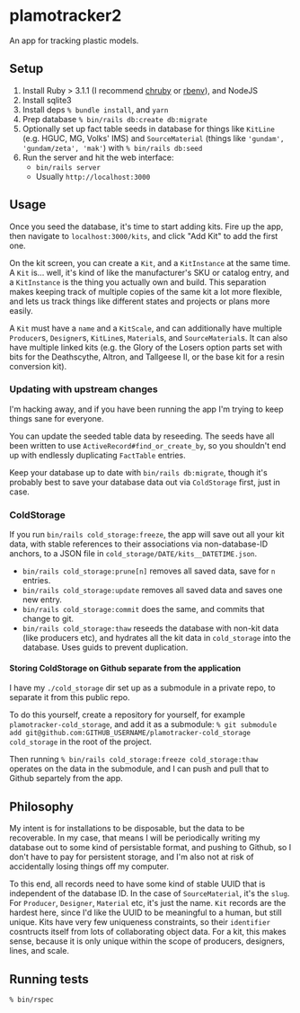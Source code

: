 # plamotracker2

An app for tracking plastic models.

## Setup

1. Install Ruby > 3.1.1 (I recommend [chruby](https://github.com/postmodern/chruby) or [rbenv](https://github.com/rbenv/rbenv)), and NodeJS
2. Install sqlite3
3. Install deps `% bundle install`, and `yarn`
4. Prep database `% bin/rails db:create db:migrate`
5. Optionally set up fact table seeds in database for things like `KitLine` (e.g. HGUC, MG, Volks' IMS) and
   `SourceMaterial` (things like `'gundam', 'gundam/zeta', 'mak'`) with `% bin/rails db:seed`
6. Run the server and hit the web interface:
    - `bin/rails server`
    - Usually `http://localhost:3000`

## Usage

Once you seed the database, it's time to start adding kits. Fire up the app, then navigate to `localhost:3000/kits`, and
click "Add Kit" to add the first one.

On the kit screen, you can create a `Kit`, and a `KitInstance` at the same time. A `Kit` is... well, it's kind of like
the manufacturer's SKU or catalog entry, and a `KitInstance` is the thing you actually own and build. This separation
makes keeping track of multiple copies of the same kit a lot more flexible, and lets us track things like different
states and projects or plans more easily.

A `Kit` must have a `name` and a `KitScale`, and can additionally have multiple `Producer`s, `Designer`s, `KitLine`s,
`Material`s, and `SourceMaterial`s. It can also have multiple linked kits (e.g. the Glory of the Losers option parts set
with bits for the Deathscythe, Altron, and Tallgeese II, or the base kit for a resin conversion kit).

### Updating with upstream changes

I'm hacking away, and if you have been running the app I'm trying to keep things sane for everyone.

You can update the seeded table data by reseeding. The seeds have all been written to use
`ActiveRecord#find_or_create_by`, so you shouldn't end up with endlessly duplicating `FactTable` entries.

Keep your database up to date with `bin/rails db:migrate`, though it's probably best to save your database data out via
`ColdStorage` first, just in case.

### ColdStorage

If you run `bin/rails cold_storage:freeze`, the app will save out all your kit data, with stable references to their
associations via non-database-ID anchors, to a JSON file in `cold_storage/DATE/kits__DATETIME.json`.

- `bin/rails cold_storage:prune[n]` removes all saved data, save for `n` entries.
- `bin/rails cold_storage:update` removes all saved data and saves one new entry.
- `bin/rails cold_storage:commit` does the same, and commits that change to git.
- `bin/rails cold_storage:thaw` reseeds the database with non-kit data (like producers etc), and hydrates all the kit
  data in `cold_storage` into the database. Uses guids to prevent duplication.

#### Storing ColdStorage on Github separate from the application

I have my `./cold_storage` dir set up as a submodule in a private repo, to separate it from this public repo.

To do this yourself, create a repository for yourself, for example `plamotracker-cold_storage`, and add it as a
submodule: `% git submodule add git@github.com:GITHUB_USERNAME/plamotracker-cold_storage cold_storage` in the root of
the project.

Then running `% bin/rails cold_storage:freeze cold_storage:thaw` operates on the data in the submodule, and I can push
and pull that to Github separtely from the app.

## Philosophy

My intent is for installations to be disposable, but the data to be recoverable. In my case, that means I will be
periodically writing my database out to some kind of persistable format, and pushing to Github, so I don't have to pay
for persistent storage, and I'm also not at risk of accidentally losing things off my computer.

To this end, all records need to have some kind of stable UUID that is independent of the database ID. In the case of
`SourceMaterial`, it's the `slug`. For `Producer`, `Designer`, `Material` etc, it's just the name. `Kit` records are the
hardest here, since I'd like the UUID to be meaningful to a human, but still unique. Kits have very few uniqueness
constraints, so their `identifier` cosntructs itself from lots of collaborating object data. For a kit, this makes
sense, because it is only unique within the scope of producers, designers, lines, and scale.

## Running tests

`% bin/rspec`
